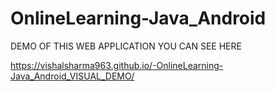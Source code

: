 # OnlineLearning-Java_Android

DEMO OF THIS WEB APPLICATION YOU CAN SEE HERE 

https://vishalsharma963.github.io/-OnlineLearning-Java_Android_VISUAL_DEMO/
